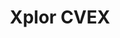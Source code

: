 ---
title: Xplor CVEX
description: Our Mission Statement
layout: single
draft: true
url: /research/
---